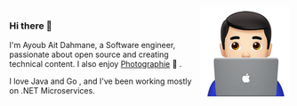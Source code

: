 <img src="https://github.com/aitdahmane/aitdahmane/blob/master/emoji.png" align="right">

### Hi there 👋
I'm Ayoub Ait Dahmane, a Software engineer, passionate about open source and creating technical content. I also enjoy [Photographie](https://instagram.com/tswira.jpeg) 📸 .

I love Java and Go , and I've been working mostly on .NET Microservices. 



<!-- 
Here's some projects I'm excited about right now:

- [Minicli](https://github.com/minicli/minicli) - A minimalist framework for command-line centric PHP apps.
- [Streamaru](https://github.com/erikaheidi/streamaru) - An experimental collection of tools for live streaming with OBS.
--> 
